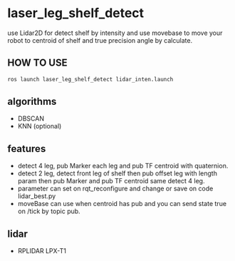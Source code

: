 # laser_leg_shelf_detect
use Lidar2D for detect shelf by intensity and use movebase to move your robot to centroid of shelf and true precision angle by calculate.

## HOW TO USE
```bash
ros launch laser_leg_shelf_detect lidar_inten.launch
```

## algorithms
- DBSCAN
- KNN (optional)

## features
- detect 4 leg, pub Marker each leg and pub TF centroid with quaternion.
- detect 2 leg, detect front leg of shelf then pub offset leg with length param then pub Marker and pub TF centroid same detect 4 leg.
- parameter can set on rqt_reconfigure and change or save on code lidar_best.py
- moveBase can use when centroid has pub and you can send state true on /tick  by topic pub.
  
## lidar
- RPLIDAR LPX-T1
